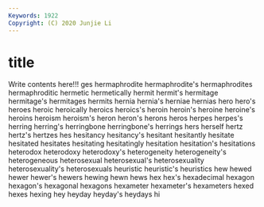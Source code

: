 ```yaml
---
Keywords: 1922
Copyright: (C) 2020 Junjie Li
---
```


# title

Write contents here!!!
ges 
hermaphrodite 
hermaphrodite's 
hermaphrodites 
hermaphroditic 
hermetic
hermetically 
hermit 
hermit's 
hermitage 
hermitage's 
hermitages 
hermits 
hernia 
hernia's 
herniae
hernias 
hero 
hero's 
heroes 
heroic 
heroically 
heroics 
heroics's 
heroin 
heroin's
heroine 
heroine's 
heroins 
heroism 
heroism's 
heron 
heron's 
herons 
heros 
herpes
herpes's 
herring 
herring's 
herringbone 
herringbone's 
herrings 
hers 
herself 
hertz 
hertz's
hertzes 
hes 
hesitancy 
hesitancy's 
hesitant 
hesitantly 
hesitate 
hesitated 
hesitates 
hesitating
hesitatingly 
hesitation 
hesitation's 
hesitations 
heterodox 
heterodoxy 
heterodoxy's 
heterogeneity 
heterogeneity's 
heterogeneous
heterosexual 
heterosexual's 
heterosexuality 
heterosexuality's 
heterosexuals 
heuristic 
heuristic's 
heuristics 
hew 
hewed
hewer 
hewer's 
hewers 
hewing 
hewn 
hews 
hex 
hex's 
hexadecimal 
hexagon
hexagon's 
hexagonal 
hexagons 
hexameter 
hexameter's 
hexameters 
hexed 
hexes 
hexing 
hey
heyday 
heyday's 
heydays 
hi 
